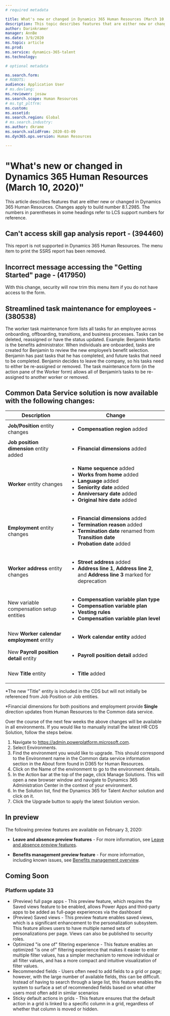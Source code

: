 ```yaml
---
# required metadata

title: What's new or changed in Dynamics 365 Human Resources (March 10, 2020)
description: This topic describes features that are either new or changed in Microsoft Dynamics 365 Human Resources.
author: Darinkramer
manager: AnnBe
ms.date: 3/9/2020
ms.topic: article
ms.prod: 
ms.service: dynamics-365-talent
ms.technology: 

# optional metadata

ms.search.form: 
# ROBOTS: 
audience: Application User
# ms.devlang: 
ms.reviewer: josaw
ms.search.scope: Human Resources
# ms.tgt_pltfrm: 
ms.custom: 
ms.assetid: 
ms.search.region: Global
# ms.search.industry: 
ms.author: dkrame
ms.search.validFrom: 2020-03-09
ms.dyn365.ops.version: Human Resources

---
```

# "What's new or changed in Dynamics 365 Human Resources (March 10, 2020)"

This article describes features that are either new or changed in Dynamics 365 Human Resources. Changes apply to build number 8.1.2985. The numbers in parentheses in some headings refer to LCS support numbers for reference.

## Can't access skill gap analysis report - (394460)

This report is not supported in Dynamics 365 Human Resources. The menu item to print the SSRS report has been removed.

## Incorrect message accessing the "Getting Started" page - (417950)

With this change, security will now trim this menu item if you do not have access to the form.

## Streamlined task maintenance for employees - (380538)

The worker task maintenance form lists all tasks for an employee across onboarding, offboarding, transitions, and business processes.  Tasks can be deleted, reassigned or have the status updated.  Example:  Benjamin Martin is the benefits administrator. When individuals are onboarded, tasks are created for Benjamin to review the new employee’s benefit selection.  Benjamin has past tasks that he has completed, and future tasks that need to be completed.  Benjamin decides to leave the company, so his tasks need to either be re-assigned or removed.  The task maintenance form (in the action pane of the Worker form) allows all of Benjamin’s tasks to be re-assigned to another worker or removed.  

## Common Data Service solution is now available with the following changes:

| Description | Change |
| --- | --- |
| **Job/Position** entity changes | <ul><li>**Compensation region** added</li>|
| **Job position dimension** entity added | <ul><li>**Financial dimensions** added</li>
| **Worker** entity changes | <ul><li>**Name sequence** added</li><li>**Works from home** added</li><li>**Language** added</li><li>**Seniority date** added</li><li>**Anniversary date** added</li><li>**Original hire date** added</li></ul> |
| **Employment** entity changes | <ul><li>**Financial dimensions** added</li><li>**Termination reason** added</li><li>**Termination date** renamed from **Transition date**</li><li>**Probation date** added</li></ul> |
| **Worker address** entity changes | <ul><li>**Street address** added</li><li>**Address line 1**, **Address line 2**, and **Address line 3** marked for deprecation</li></ul> |
| New variable compensation setup entities | <ul><li>**Compensation variable plan type**</li><li>**Compensation variable plan**</li><li>**Vesting rules**</li><li>**Compensation variable plan level**</li></ul> |
| New **Worker calendar employment** entity | <ul><li>**Work calendar entity** added</li></ul> |
| New **Payroll position detail** entity | <ul><li>**Payroll position detail** added</li></ul> |
| New **Title** entity | <ul><li>**Title** added</li></ul> |
*The new "Title" entity is included in the CDS but will not initially be referenced from Job Position or Job entities.

*Financial dimensions for both positions and employment provide **Single** direction updates from Human Resources to the Common data service.  

Over the course of the next few weeks the above changes will be available in all environments. If you would like to manually install the latest HR CDS Solution, follow the steps below. 

1.	Navigate to https://admin.powerplatform.microsoft.com.
2.	Select Environments.
3.	Find the environment you would like to upgrade. This should correspond to the Environment name in the Common data service information section in the About form found in D365 for Human Resources.
4.	Click on the Name of the environment to go to the environment details.
5.	In the Action bar at the top of the page, click Manage Solutions.  This will open a new browser window and navigate to Dynamics 365 Administration Center in the context of your environment.
6.	In the Solution list, find the Dynamics 365 for Talent Anchor solution and click on it.
7.	Click the Upgrade button to apply the latest Solution version.

## In preview

The following preview features are available on February 3, 2020:

- **Leave and absence preview features** - For more information, see [Leave and absence preview features](hr-leave-and-absence-overview.md?leave-and-absence-preview-features).

- **Benefits management preview feature** - For more information, including known issues, see [Benefits management overview](hr-benefits-management-overview.md).

## Coming Soon

### Platform update 33

- (Preview) full page apps - This preview feature, which requires the Saved views feature to be enabled, allows Power Apps and third-party apps to be added as full-page experiences via the dashboard
- (Preview) Saved views - This preview feature enables saved views, which is a significant enhancement to the personalization subsystem. This feature allows users to have multiple named sets of personalizations per page. Views can also be published to security roles.
- Optimized "is one of" filtering experience - This feature enables an optimized "is one of" filtering experience that makes it easier to enter multiple filter values, has a simpler mechanism to remove individual or all filter values, and has a more compact and intuitive visualization of filter values.
- Recommended fields - Users often need to add fields to a grid or page; however, with the large number of available fields, this can be difficult. Instead of having to search through a large list, this feature enables the system to surface a set of recommended fields based on what other users most often add in similar scenarios
- Sticky default actions in grids - This feature ensures that the default action in a grid is linked to a specific column in a grid, regardless of whether that column is moved or hidden.
